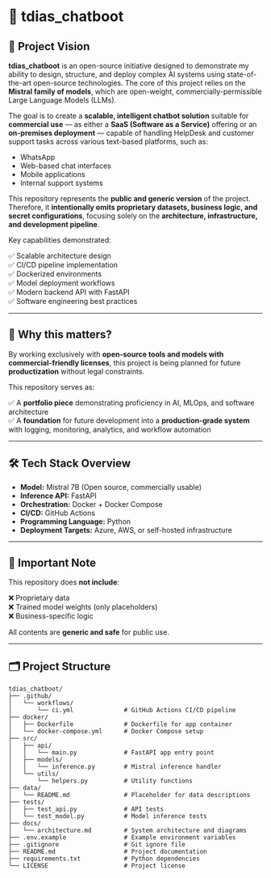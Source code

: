 # 🤖 tdias_chatboot

## 🚀 Project Vision

**tdias_chatboot** is an open-source initiative designed to demonstrate my ability to design, structure, and deploy complex AI systems using state-of-the-art open-source technologies. The core of this project relies on the **Mistral family of models**, which are open-weight, commercially-permissible Large Language Models (LLMs).

The goal is to create a **scalable, intelligent chatbot solution** suitable for **commercial use** — as either a **SaaS (Software as a Service)** offering or an **on-premises deployment** — capable of handling HelpDesk and customer support tasks across various text-based platforms, such as:

- WhatsApp  
- Web-based chat interfaces  
- Mobile applications  
- Internal support systems  

This repository represents the **public and generic version** of the project. Therefore, it **intentionally omits proprietary datasets, business logic, and secret configurations**, focusing solely on the **architecture, infrastructure, and development pipeline**.

Key capabilities demonstrated:

✅ Scalable architecture design  
✅ CI/CD pipeline implementation  
✅ Dockerized environments  
✅ Model deployment workflows  
✅ Modern backend API with FastAPI  
✅ Software engineering best practices  

---

## 🎯 Why this matters?

By working exclusively with **open-source tools and models with commercial-friendly licenses**, this project is being planned for future **productization** without legal constraints.

This repository serves as:

✅ A **portfolio piece** demonstrating proficiency in AI, MLOps, and software architecture  
✅ A **foundation** for future development into a **production-grade system** with logging, monitoring, analytics, and workflow automation  

---

## 🛠️ Tech Stack Overview

- **Model:** Mistral 7B (Open source, commercially usable)  
- **Inference API:** FastAPI  
- **Orchestration:** Docker + Docker Compose  
- **CI/CD:** GitHub Actions  
- **Programming Language:** Python  
- **Deployment Targets:** Azure, AWS, or self-hosted infrastructure  

---

## 📌 Important Note

This repository does **not include**:

❌ Proprietary data  
❌ Trained model weights (only placeholders)  
❌ Business-specific logic  

All contents are **generic and safe** for public use.

---

## 🗂️ Project Structure

```text
tdias_chatboot/
├── .github/
│   └── workflows/
│       └── ci.yml              # GitHub Actions CI/CD pipeline
├── docker/
│   ├── Dockerfile              # Dockerfile for app container
│   └── docker-compose.yml      # Docker Compose setup
├── src/
│   ├── api/
│   │   └── main.py             # FastAPI app entry point
│   ├── models/
│   │   └── inference.py        # Mistral inference handler
│   └── utils/
│       └── helpers.py          # Utility functions
├── data/
│   └── README.md               # Placeholder for data descriptions
├── tests/
│   ├── test_api.py             # API tests
│   └── test_model.py           # Model inference tests
├── docs/
│   └── architecture.md         # System architecture and diagrams
├── .env.example                # Example environment variables
├── .gitignore                  # Git ignore file
├── README.md                   # Project documentation
├── requirements.txt            # Python dependencies
└── LICENSE                     # Project license
